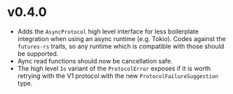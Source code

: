# v0.4.0

* Adds the `AsyncProtocol` high level interface for less boilerplate integration when using an async runtime (e.g. Tokio). Codes against the `futures-rs` traits, so any runtime which is compatible with those should be supported.
* Aync read functions should now be cancellation safe.
* The high level `Io` variant of the `ProtocolError` exposes if it is worth retrying with the V1 protocol with the new `ProtocolFailureSuggestion` type.
